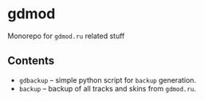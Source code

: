 # gdmod

Monorepo for `gdmod.ru` related stuff

## Contents

- `gdbackup` – simple python script for `backup` generation.
- `backup` – backup of all tracks and skins from `gdmod.ru`.
